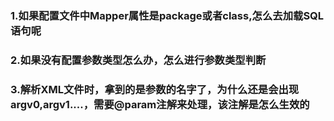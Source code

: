 ### 1.如果配置文件中Mapper属性是package或者class,怎么去加载SQL语句呢

### 2.如果没有配置参数类型怎么办，怎么进行参数类型判断

### 3.解析XML文件时，拿到的是参数的名字了，为什么还是会出现argv0,argv1....，需要@param注解来处理，该注解是怎么生效的


